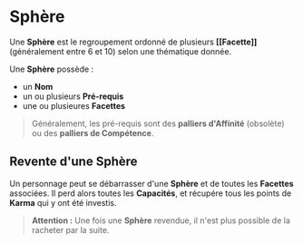 # Sphère

Une **Sphère** est le regroupement ordonné de plusieurs **[[Facette]]** (généralement entre 6 et 10) selon une thématique donnée.

Une **Sphère** possède :

- un **Nom**
- un ou plusieurs **Pré-requis**
- une ou plusieures **Facettes**

> Généralement, les pré-requis sont des **palliers d'Affinité** (obsolète) ou des **palliers de Compétence**.

## Revente d'une Sphère

Un personnage peut se débarrasser d'une **Sphère** et de toutes les **Facettes** associées. 
Il perd alors toutes les **Capacités**, et récupére tous les points de **Karma** qui y ont été investis.
> **Attention :** Une fois une **Sphère** revendue, il n'est plus possible de la racheter par la suite.